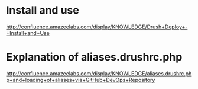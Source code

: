 # Install and use
http://confluence.amazeelabs.com/display/KNOWLEDGE/Drush+Deploy+-+Install+and+Use

# Explanation of aliases.drushrc.php
http://confluence.amazeelabs.com/display/KNOWLEDGE/aliases.drushrc.php+and+loading+of+aliases+via+GitHub+DevOps+Repository
